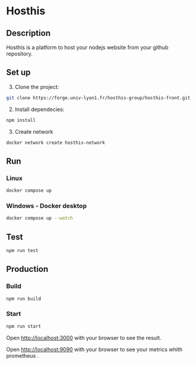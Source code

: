 # Hosthis
## Description
Hosthis is a platform to host your nodejs website from your github repository.

## Set up
3) Clone the project:
```bash
git clone https://forge.univ-lyon1.fr/hosthis-group/hosthis-front.git
```

2) Install dependecies:
```bash
npm install
```

3) Create network
```bash
docker network create hosthis-network
```

## Run
### Linux
```bash
docker compose up
```
### Windows - Docker desktop
```bash
docker compose up --watch
```

## Test
```bash
npm run test
```


## Production
### Build
```bash
npm run build
```
### Start
```bash
npm run start
```

Open [http://localhost:3000](http://localhost:3000) with your browser to see the result.

Open [http://localhost:9090](http://localhost:9090) with your browser to see your metrics whith prometheus .
